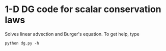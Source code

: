 # 1-D DG code for scalar conservation laws

Solves linear advection and Burger's equation. To get help, type
```
python dg.py -h
```
